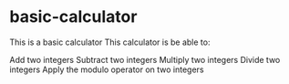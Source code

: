 # basic-calculator
This is a basic calculator
This calculator is be able to:

Add two integers
Subtract two integers
Multiply two integers
Divide two integers
Apply the modulo operator on two integers

